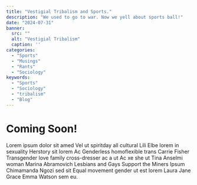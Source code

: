 ```yaml
---
title: "Vestigial Tribalism and Sports."
description: "We used to go to war. Now we yell about sports ball!"
date: "2024-07-31"
banner:
  src: ""
  alt: "Vestigial Tribalism"
  caption: ''
categories:
  - "Sports"
  - "Musings"
  - "Rants"
  - "Sociology"
keywords:
  - "Sports"
  - "Sociology"
  - "tribalism"
  - "Blog"
---
```


# Coming Soon!
Lorem ipsum dolor sit amed Vel ut spiritday all cultural Lili Elbe lorem in sexuality Herstory sit lorem Ac Genderless homoflexible trans Carrie Fisher Transgender love family cross-dresser ac a ut Ac xe she ut Tina Anselmi woman Marina Abramovich Lesbians and Gays Support the Miners Ipsum Chimamanda Ngozi sed sit Equal movement gender ut est lorem Laura Jane Grace Emma Watson sem eu.
